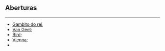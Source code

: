 ## Aberturas
---
- [Gambito do rei](Gambito%20do%20rei.md);
- [Van Geet](Van%20Geet.md);
- [Bird](Bird.md);
- [Vienna](Vienna.md);
- 